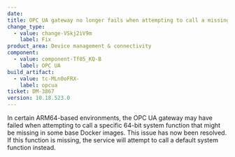 ```yaml
---
date: 
title: OPC UA gateway no longer fails when attempting to call a missing 64-bit system function
change_type:
  - value: change-VSkj2iV9m
    label: Fix
product_area: Device management & connectivity
component:
  - value: component-Tf05_KQ-B
    label: OPC UA
build_artifact:
  - value: tc-MLn0oFRX-
    label: opcua
ticket: DM-3867
version: 10.18.523.0
---
```

In certain ARM64-based environments, the OPC UA gateway may have failed when attempting to call a specific 64-bit system function that might be missing in some base Docker images. This issue has now been resolved. If this function is missing, the service will attempt to call a default system function instead.